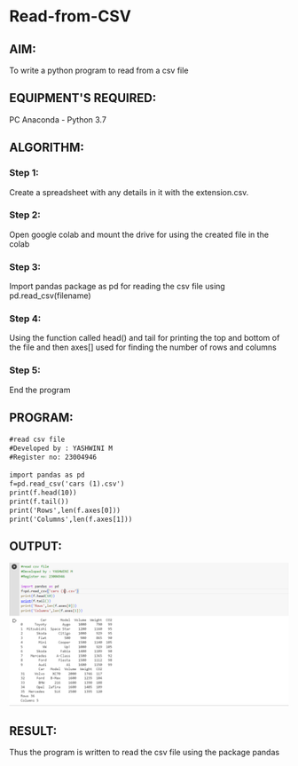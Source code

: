 # Read-from-CSV

## AIM:
To write a python program to read from a csv file

## EQUIPMENT'S REQUIRED:
PC Anaconda - Python 3.7

## ALGORITHM:
### Step 1:
Create a spreadsheet with any details in it with the extension.csv.
### Step 2:
Open google colab and mount the drive for using the created file in the colab
### Step 3:
Import pandas package as pd for reading the csv file using pd.read_csv(filename)
### Step 4:
Using the function called head() and tail for printing the top and bottom of the file and then axes[] used for finding the number of rows and columns
### Step 5:
End the program

## PROGRAM:
```
#read csv file
#Developed by : YASHWINI M
#Register no: 23004946

import pandas as pd
f=pd.read_csv('cars (1).csv')
print(f.head(10))
print(f.tail())
print('Rows',len(f.axes[0]))
print('Columns',len(f.axes[1]))
```

## OUTPUT:
![Alt text](output.png)

## RESULT:
Thus the program is written to read the csv file using the package pandas